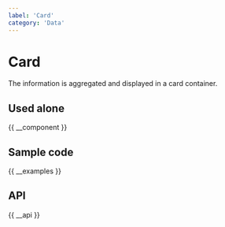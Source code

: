 ```yaml
---
label: 'Card'
category: 'Data'
---
```


# Card

The information is aggregated and displayed in a card container.

## Used alone

{{ __component }}

## Sample code

{{ __examples }}

## API

{{ __api }}
